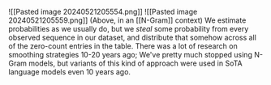 

![[Pasted image 20240521205554.png]]
![[Pasted image 20240521205559.png]]
(Above, in an [[N-Gram]] context) We estimate probabilities as we usually do, but we *steal* some probability from every observed sequence in our dataset, and distribute that somehow across all of the zero-count entries in the table.
There was a lot of research on smoothing strategies 10-20 years ago; We've pretty much stopped using N-Gram models, but variants of this kind of approach were used in SoTA language models even 10 years ago.